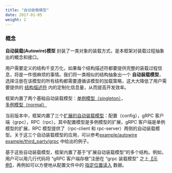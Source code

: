 ```yaml
---
title: "自动装载模型"
date: 2017-01-05
weight: 2
---
```


### 概念

**自动装载(Autowire)模型** 封装了一类对象的装载方式，是本框架对装载过程抽象出的概念和接口。

用户需要定义的结构千变万化，如果每个结构描述符都要提供完整的装载过程信息，将是一件很麻烦的事情。我们将一类相似的结构抽象出一个 **自动装载模型**，选择注册在该模型的所有结构都需要遵循该模型的加载策略，这大大降低了用户需要提供的 [结构描述符](../sd) 内的定制化信息量，从而提高开发效率。

框架内置了两个基础自动装载模型：[单例模型（singleton）](https://github.com/alibaba/IOC-golang/tree/master/autowire/singleton)，[多例模型（normal）](https://github.com/alibaba/IOC-golang/tree/master/autowire/normal)

当前版本中，框架内置了三个[扩展的自动装载模型](https://github.com/alibaba/IOC-golang/tree/master/extension#%E5%9F%BA%E4%BA%8E-%E8%87%AA%E5%8A%A8%E8%A3%85%E8%BD%BD%E6%A8%A1%E5%9E%8B-%E5%92%8C-aop-%E8%83%BD%E5%8A%9B%E7%9A%84%E6%89%A9%E5%B1%95)：配置（config），gRPC 客户端（grpc），RPC（rpc）。其中配置模型是多例模型的扩展，gRPC 客户端是单例模型的扩展，RPC 模型提供了（rpc-client 和 rpc-server）两侧的自动装载模型。关于这三个自动装载模型的应用，可以参考[example/autowire](https://github.com/alibaba/IOC-golang/tree/master/example/autowire) [example/third_party/grpc](https://github.com/alibaba/IOC-golang/tree/master/example/third_party/autowire/grpc) 中给出的例子。

基于这些自动装载模型，框架内置了基于“扩展自动装载模型”的多个结构。例如，用户可以用几行代码将 “gRPC 客户端存根”注册在 “grpc 装载模型” 之上[【示例】](/docs/examples/autowire/grpc)，再例如可以方便地从配置文件中的 [指定位置读入](/docs/reference/yaml_structure/) 数据。

